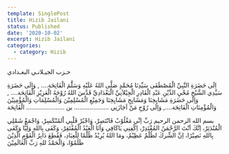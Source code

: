 ```yaml
---
template: SinglePost
title: Hizib Jailani
status: Published
date: '2020-10-02'
excerpt: Hizib Jailani
categories:
  - category: Hizib
---
```

 حـزب الجيـلانـي البغـدادي

اِلَى حَضَرَةِ النَّبِيِّ الْمُصْطَفَى سَيِّدِنَا مُحَمَّدٍ صَلَّى اللهُ عَلَيْهِ وَسَلََّمَ الْفَاتِحَة....,
وَاِلَى حَضَرَةِ سَيِّدِي الشَّيْخِ مُحْيِ الدِّيْنِ عَبْدِ الْقَادِرِ الْجِيْلاَنِيِّ الْبَغْدَادِيِّ قَدَّسَ اللهُ رُوْحَهُ الْعَزِيْزِ الْفَاتِحَة....,
وَاِلَى حَضَرَةِ مَشَايِخِنَا وَمَشَايِخِ مَشَايِخِنَا وَجَمِيْعِ الْمُسْلِمِيْنَ وَالْمُسْلِمَاتِ وَالْمُؤْمِنِيْنَ وَالْمُؤْمِنَاتِ الْفَاتِحَة....,
وَاِلَى رُوْحِ مَنْ اَجَازَنِي .................... بن ...................... الْفَاتِحَة

بسم الله الرحمن الرحيم  رَبِّ اِنِّي مَغْلُوْبٌ فَانْتَصِرْ، وَاجْبُرْ قَلْبِي اْلمُنْكَسِرْ، وَاجْمَعْ شَمْلِي الْمُنْدَثِرْ، اِنَّكَ اَنْتَ الرَّحْمَنُ المُقْتَدِرْ، اِكْفِنِي يَاكَافِي وَاَنَا الْعَبْدُ الْمُفْتَقِرْ، وَكَفَى بِاللهِ وَلِيًّا وَكَفَى بِاللهِ نَصِيْرًا، اِنَّ الشِّركَ لظُلْمٌ عَظِيْمٌ، ومَا اللهُ يُرِيْدُ ظُلْمًا لِلْعِبَادِ، فَقُطِعَ دَابِرُ الْقَوْمِ الَّذِيْنَ ظَلَمُوْا، وَالْحَمْدُ للهِ رَبِّ الْعَالَمِيْنَ
